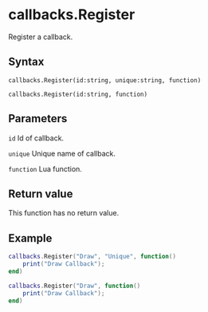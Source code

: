 # callbacks.Register
Register a callback.

## Syntax
```
callbacks.Register(id:string, unique:string, function)
```
```
callbacks.Register(id:string, function)
```

## Parameters
```id``` Id of callback.

```unique``` Unique name of callback.

```function``` Lua function.

## Return value
This function has no return value.

## Example
```lua
callbacks.Register("Draw", "Unique", function()
	print("Draw Callback");
end)

callbacks.Register("Draw", function()
	print("Draw Callback");
end)
```